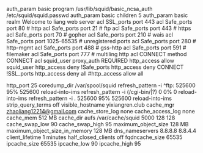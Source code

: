 auth_param basic program /usr/lib/squid/basic_ncsa_auth /etc/squid/squid.passwd
auth_param basic children 5
auth_param basic realm Welcome to liang web server
acl SSL_ports port 443
acl Safe_ports port 80          # http
acl Safe_ports port 21          # ftp
acl Safe_ports port 443         # https
acl Safe_ports port 70          # gopher
acl Safe_ports port 210         # wais
acl Safe_ports port 1025-65535  # unregistered ports
acl Safe_ports port 280         # http-mgmt
acl Safe_ports port 488         # gss-http
acl Safe_ports port 591         # filemaker
acl Safe_ports port 777         # multiling http
acl CONNECT method CONNECT
acl squid_user proxy_auth REQUIRED
http_access allow squid_user
http_access deny !Safe_ports
http_access deny CONNECT !SSL_ports
http_access deny all
#http_access allow all 

http_port 25
coredump_dir /var/spool/squid
refresh_pattern -i ^ftp:            525600    95% 525600 reload-into-ims
refresh_pattern -i (/cgi-bin/|\?)   0          0% 0      reload-into-ims
refresh_pattern -i .                525600    95% 525600 reload-into-ims
strip_query_terms off
visible_hostname yixiangren.club
cache_mgr zhaoliang12214@gmail.com
cache_store_log none
cache_access_log none
cache_mem 512 MB
cache_dir aufs /var/cache/squid 5000 128 128
cache_swap_low 90
cache_swap_high 95
maximum_object_size 128 MB
maximum_object_size_in_memory 128 MB
dns_nameservers 8.8.8.8 8.8.4.4
client_lifetime 1 minutes
half_closed_clients off
fqdncache_size 65535
ipcache_size 65535
ipcache_low 90
ipcache_high 95
